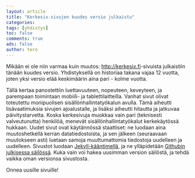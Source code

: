 ```yaml
---
layout: article
title: "Kerkesix-sivujen kuudes versio julkaistu"
categories:
tags: [yhdistys]
toc: false
comments: true
ads: false
author: tero
---
```


Mikään ei ole niin varmaa kuin muutos: <http://kerkesix.fi>-sivuista julkaistiin
tänään kuudes versio. Yhdistyksellä on historiaa takana vajaa 12 vuotta, joten
yksi versio elää keskimäärin aina pari - kolme vuotta.

Tällä kertaa panostettiin luettavuuteen, nopeuteen, keveyteen, ja parempaan
toimintaan mobiili- ja tablettilaitteilla. Vanhat sivut olivat toteutettu
monipuolisen sisällönhallintatyökalun avulla. Tämä aiheutti lisävaatimuksia
sivujen ajoalustalle, ja lisäksi aiheutti hitautta ja jatkuvaa päivitystarvetta.
Koska kerkesivuja muokkaa vain pari (teknisesti valveutunutta) henkilöä, menevät
sisällönhallintatyökalut kerkekäytössä hukkaan. Uudet sivut ovat käytännössä
staattiset: ne luodaan aina muutoshetkellä kerran datatiedostoista, ja sen jälkeen
(seuraavaan muutokseen asti) luetaan samoja muuttumattomia tiedostoja uudelleen
ja uudelleen. Sivustot luodaan [Jekyll-kääntimellä][1], ja ne ylläpidetään
[Githubin julkisessa säilössä][2]. Kuka vain voi hakea uusimman version
säilöstä, ja tehdä vaikka oman versionsa sivustosta.

Onnea uusille sivuille!

[1]: http://jekyllrb.com/
[2]: https://github.com/teelahti/kerkesix.fi/tree/gh-pages
